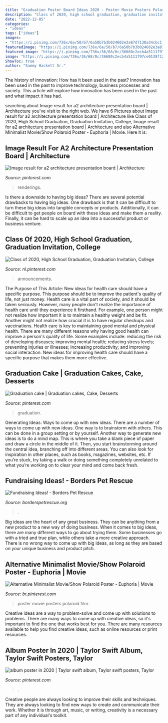 ```yaml
---
title: "Graduation Poster Board Ideas 2020 - Poster Movie Posters Polaroid Film"
description: "Class of 2020, high school graduation, graduation invitation, college"
date: "2022-12-05"
categories:
- "ideas"
tags: ["ideas"]
images:
- "https://i.pinimg.com/736x/6a/50/b7/6a50b7b3b024602e3a87d7130a34cbc1.jpg"
featuredImage: "https://i.pinimg.com/736x/6a/50/b7/6a50b7b3b024602e3a87d7130a34cbc1.jpg"
featured_image: "https://i.pinimg.com/736x/36/68/0c/36680c2ecb4a5111797ce0138f122cd1.jpg"
image: "https://i.pinimg.com/736x/36/68/0c/36680c2ecb4a5111797ce0138f122cd1.jpg"
ShowToc: true
author: "Sammy Hackett Sr."
---
```



The history of innovation: How has it been used in the past?
Innovation has been used in the past to improve technology, business processes and society. This article will explore how innovation has been used in the past and what impact it has had.

	

		
searching about Image result for a2 architecture presentation board | Architecture you've visit to the right web. We have 6 Pictures about Image result for a2 architecture presentation board | Architecture like Class of 2020, High School Graduation, Graduation Invitation, College, Image result for a2 architecture presentation board | Architecture and also Alternative Minimalist Movie/Show Polaroid Poster - Euphoria | Movie. Here it is:
		
    
## Image Result For A2 Architecture Presentation Board | Architecture

<img loading=lazy src="https://i.pinimg.com/736x/6a/50/b7/6a50b7b3b024602e3a87d7130a34cbc1.jpg" onerror="this.onerror=null;this.src='https://tse1.mm.bing.net/th?id=OIP.ljrKdfsf-KYxeZzIp6-TiAHaKd&amp;pid=15.1';" alt="Image result for a2 architecture presentation board | Architecture">

_Source: pinterest.com_

>renderings. 

	

Is there a downside to having big ideas?
There are several potential drawbacks to having big ideas. One drawback is that it can be difficult to turn these big ideas into tangible concepts or products. Additionally, it can be difficult to get people on board with these ideas and make them a reality. Finally, it can be hard to scale up an idea into a successful product or business venture.

    
## Class Of 2020, High School Graduation, Graduation Invitation, College

<img loading=lazy src="https://i.pinimg.com/736x/36/68/0c/36680c2ecb4a5111797ce0138f122cd1.jpg" onerror="this.onerror=null;this.src='https://tse4.mm.bing.net/th?id=OIP.v_uuyndDRyI_NuyvJ2-Y8gHaHa&amp;pid=15.1';" alt="Class of 2020, High School Graduation, Graduation Invitation, College">

_Source: nl.pinterest.com_

>announcements. 

	

The Purpose of This Article: New ideas for health care should have a specific purpose. This purpose should be to improve the patient's quality of life, not just money.
Health care is a vital part of society, and it should be taken seriously. However, many people don't realize the importance of health care until they experience it firsthand. For example, one person might not realize how important it is to maintain a healthy weight and be fit. Another might not realize how crucial it is to have regular checkups and vaccinations. Health care is key to maintaining good mental and physical health. There are many different reasons why having good health can improve a person's quality of life. Some examples include: reducing the risk of developing diseases; improving mental health; reducing stress levels; preventing injuries or illnesses; increasing productivity; and improving social interaction. New ideas for improving health care should have a specific purpose that makes them more effective.

    
## Graduation Cake | Graduation Cakes, Cake, Desserts

<img loading=lazy src="https://i.pinimg.com/736x/fa/7e/be/fa7ebe144c2f3248366a39adb921a0b7.jpg" onerror="this.onerror=null;this.src='https://tse2.mm.bing.net/th?id=OIP.tyzty781ZBttVoSkaCqzoQHaJQ&amp;pid=15.1';" alt="Graduation cake | Graduation cakes, Cake, Desserts">

_Source: pinterest.com_

>graduation. 

	

Generating Ideas: Ways to come up with new ideas.
There are a number of ways to come up with new ideas. One way is to brainstorm with others. This can be done in a group setting or by yourself. Another way to generate new ideas is to do a mind map. This is where you take a blank piece of paper and draw a circle in the middle of it. Then, you start brainstorming around the central idea, branching off into different areas. You can also look for inspiration in other places, such as books, magazines, websites, etc. If you’re stuck, try taking a walk or doing something completely unrelated to what you’re working on to clear your mind and come back fresh.

    
## Fundraising Ideas! - Borders Pet Rescue

<img loading=lazy src="https://www.borderspetrescue.org/wp-content/uploads/2019/09/Fundraising-ideas-poster-page-001.jpg" onerror="this.onerror=null;this.src='https://tse4.mm.bing.net/th?id=OIP.s--MT6TVNEWpCx_1P72b5wHaKe&amp;pid=15.1';" alt="Fundraising Ideas! - Borders Pet Rescue">

_Source: borderspetrescue.org_

>. 

	

Big ideas are the heart of any great business. They can be anything from a new product to a new way of doing business. When it comes to big ideas, there are many different ways to go about trying them. Some businesses go with a tried and true plan, while others take a more creative approach. There is no wrong way to come up with big ideas, as long as they are based on your unique business and product pitch.

    
## Alternative Minimalist Movie/Show Polaroid Poster - Euphoria | Movie

<img loading=lazy src="https://i.pinimg.com/736x/f2/13/99/f2139930609200a50c6b4f57a61874f4.jpg" onerror="this.onerror=null;this.src='https://tse1.mm.bing.net/th?id=OIP.IxeL3mD49fo5X31W9hCW3QHaLI&amp;pid=15.1';" alt="Alternative Minimalist Movie/Show Polaroid Poster - Euphoria | Movie">

_Source: br.pinterest.com_

>poster movie posters polaroid film. 

	

Creative ideas are a way to problem-solve and come up with solutions to problems. There are many ways to come up with creative ideas, so it's important to find the one that works best for you. There are many resources available to help you find creative ideas, such as online resources or print resources.

    
## Album Poster In 2020 | Taylor Swift Album, Taylor Swift Posters, Taylor

<img loading=lazy src="https://i.pinimg.com/736x/8e/03/49/8e03492a7e7472008b4e9cdb2f960581.jpg" onerror="this.onerror=null;this.src='https://tse4.mm.bing.net/th?id=OIP.hoZF8l6_Rjow63twwLrscAHaKe&amp;pid=15.1';" alt="album poster in 2020 | Taylor swift album, Taylor swift posters, Taylor">

_Source: pinterest.com_

>. 

	

Creative people are always looking to improve their skills and techniques. They are always looking to find new ways to create and communicate their work. Whether it is through art, music, or writing, creativity is a necessary part of any individual's toolkit.

